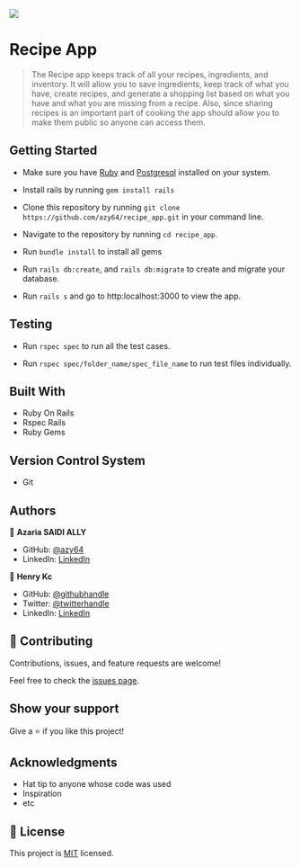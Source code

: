![](https://img.shields.io/badge/Microverse-blueviolet)

# Recipe App

> The Recipe app keeps track of all your recipes, ingredients, and inventory. It will allow you to save ingredients, keep track of what you have, create recipes, and generate a shopping list based on what you have and what you are missing from a recipe. Also, since sharing recipes is an important part of cooking the app should allow you to make them public so anyone can access them.

## Getting Started

- Make sure you have [Ruby](https://www.ruby-lang.org/en/documentation/installation/) and [Postgresql](https://www.postgresql.org/download/) installed on your system.

- Install rails by running `gem install rails`

- Clone this repository by running `git clone https://github.com/azy64/recipe_app.git` in your command line.

- Navigate to the repository by running `cd recipe_app`.

- Run `bundle install` to install all gems

- Run `rails db:create`, and `rails db:migrate`  to create and migrate your database.

- Run `rails s` and go to http:localhost:3000 to view the app.

## Testing

- Run `rspec spec` to run all the test cases.

- Run `rspec spec/folder_name/spec_file_name` to run test files individually.

## Built With

- Ruby On Rails
- Rspec Rails
- Ruby Gems

## Version Control System

- Git


## Authors

👤 **Azaria SAIDI ALLY**

- GitHub: [@azy64](https://github.com/azy64)
- LinkedIn: [LinkedIn](https://www.linkedin.com/in/azaria-saidi-524780112/)

👤 **Henry Kc**

- GitHub: [@githubhandle](https://github.com/henrykc24)
- Twitter: [@twitterhandle](https://twitter.com/henrykc24)
- LinkedIn: [LinkedIn](https://linkedin.com/in/henry-kc)
  
## 🤝 Contributing

Contributions, issues, and feature requests are welcome!

Feel free to check the [issues page](../../issues/).

## Show your support

Give a ⭐️ if you like this project!

## Acknowledgments

- Hat tip to anyone whose code was used
- Inspiration
- etc

## 📝 License

This project is [MIT](./MIT.md) licensed.